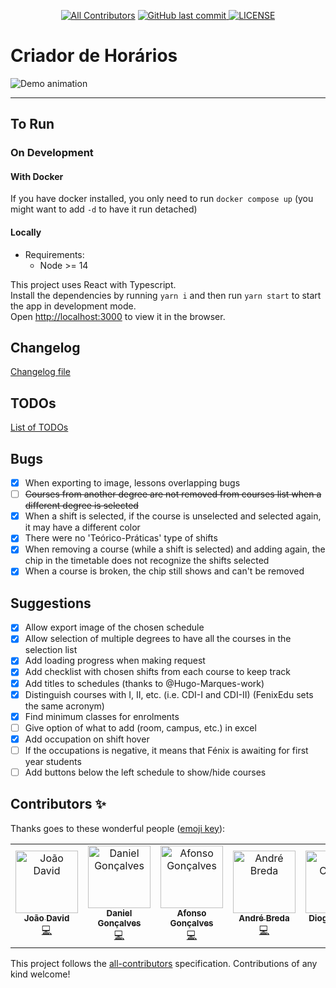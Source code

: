 <p align="center">
  <!-- ALL-CONTRIBUTORS-BADGE:START - Do not remove or modify this section -->
<a href='#contributors' target='_blank'><img alt='All Contributors' src='https://img.shields.io/badge/all_contributors-5-orange.svg?style=flat-square'></a>
<!-- ALL-CONTRIBUTORS-BADGE:END -->

  <a href="https://github.com/joaocmd/Criador-Horarios/commits/develop" target="_blank">
    <img src="https://img.shields.io/github/last-commit/joaocmd/Criador-Horarios" alt="GitHub last commit">
  </a>

  <a href="https://github.com/joaocmd/Criador-Horarios/blob/master/LICENSE" target="_blank">
    <img alt="LICENSE" src="https://img.shields.io/github/license/joaocmd/Criador-Horarios">
  </a>
</p>

# Criador de Horários

![Demo animation](./demo/demo.gif)

<hr>

## To Run

### On Development

#### With Docker

If you have docker installed, you only need to run `docker compose up` (you might want to add `-d` to have it run detached)

#### Locally

- Requirements:
  - Node >= 14

This project uses React with Typescript.\
Install the dependencies by running `yarn i` and then run `yarn start` to start the app in development mode.\
Open [http://localhost:3000](http://localhost:3000) to view it in the browser.

## Changelog
[Changelog file](./CHANGELOG.md)

## TODOs
[List of TODOs](./TODO.md)

## Bugs

- [X] When exporting to image, lessons overlapping bugs
- [ ] ~~Courses from another degree are not removed from courses list when a different degree is selected~~
- [X] When a shift is selected, if the course is unselected and selected again, it may have a different color
- [x] There were no 'Teórico-Práticas' type of shifts
- [X] When removing a course (while a shift is selected) and adding again, the chip in the timetable does not recognize the shifts selected
- [X] When a course is broken, the chip still shows and can't be removed

## Suggestions

- [X] Allow export image of the chosen schedule
- [X] Allow selection of multiple degrees to have all the courses in the selection list
- [X] Add loading progress when making request
- [X] Add checklist with chosen shifts from each course to keep track
- [X] Add titles to schedules (thanks to @Hugo-Marques-work)
- [X] Distinguish courses with I, II, etc. (i.e. CDI-I and CDI-II) (FenixEdu sets the same acronym)
- [X] Find minimum classes for enrolments
- [ ] Give option of what to add (room, campus, etc.) in excel
- [X] Add occupation on shift hover
- [ ] If the occupations is negative, it means that Fénix is awaiting for first year students
- [ ] Add buttons below the left schedule to show/hide courses

## Contributors ✨

Thanks goes to these wonderful people ([emoji key](https://allcontributors.org/docs/en/emoji-key)):

<!-- ALL-CONTRIBUTORS-LIST:START - Do not remove or modify this section -->
<!-- prettier-ignore-start -->
<!-- markdownlint-disable -->
<table>
  <tbody>
    <tr>
      <td align="center"><a href="https://github.com/joaocmd"><img src="https://avatars.githubusercontent.com/u/5345834?v=4?s=100" width="100px;" alt="João David"/><br /><sub><b>João David</b></sub></a><br /><a href="https://github.com/joaocmd/Criador-Horarios/commits?author=joaocmd" title="Code">💻</a></td>
      <td align="center"><a href="https://github.com/masterzeus05"><img src="https://avatars.githubusercontent.com/u/35273853?v=4?s=100" width="100px;" alt="Daniel Gonçalves"/><br /><sub><b>Daniel Gonçalves</b></sub></a><br /><a href="https://github.com/joaocmd/Criador-Horarios/commits?author=masterzeus05" title="Code">💻</a></td>
      <td align="center"><a href="https://www.linkedin.com/in/afonsocrg/"><img src="https://avatars.githubusercontent.com/u/37017397?v=4?s=100" width="100px;" alt="Afonso Gonçalves"/><br /><sub><b>Afonso Gonçalves</b></sub></a><br /><a href="https://github.com/joaocmd/Criador-Horarios/commits?author=afonsocrg" title="Code">💻</a></td>
      <td align="center"><a href="https://github.com/abread"><img src="https://avatars.githubusercontent.com/u/1618009?v=4?s=100" width="100px;" alt="André Breda"/><br /><sub><b>André Breda</b></sub></a><br /><a href="https://github.com/joaocmd/Criador-Horarios/commits?author=abread" title="Code">💻</a></td>
      <td align="center"><a href="https://diogotc.com"><img src="https://avatars.githubusercontent.com/u/7467891?v=4?s=100" width="100px;" alt="Diogo Correia"/><br /><sub><b>Diogo Correia</b></sub></a><br /><a href="https://github.com/joaocmd/Criador-Horarios/commits?author=diogotcorreia" title="Code">💻</a></td>
    </tr>
  </tbody>
</table>

<!-- markdownlint-restore -->
<!-- prettier-ignore-end -->

<!-- ALL-CONTRIBUTORS-LIST:END -->

This project follows the [all-contributors](https://github.com/all-contributors/all-contributors) specification. Contributions of any kind welcome!
